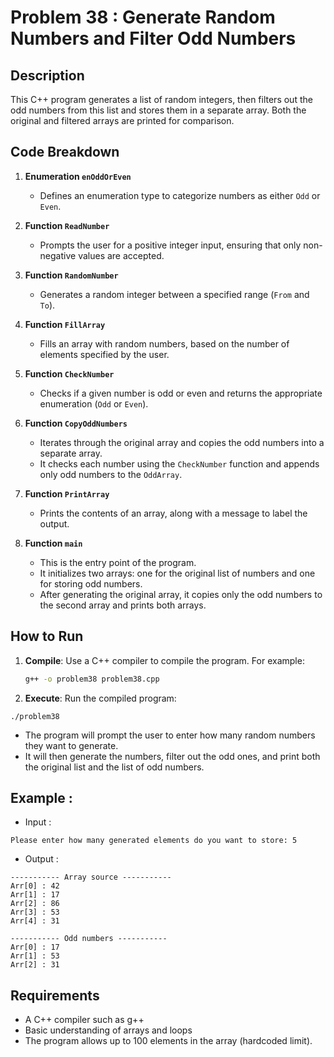 # Problem 38 : Generate Random Numbers and Filter Odd Numbers

## Description
This C++ program generates a list of random integers, then filters out the odd numbers from this list and stores them in a separate array. Both the original and filtered arrays are printed for comparison.

## Code Breakdown

1. **Enumeration `enOddOrEven`**
   - Defines an enumeration type to categorize numbers as either `Odd` or `Even`.

2. **Function `ReadNumber`**
   - Prompts the user for a positive integer input, ensuring that only non-negative values are accepted.

3. **Function `RandomNumber`**
   - Generates a random integer between a specified range (`From` and `To`).

4. **Function `FillArray`**
   - Fills an array with random numbers, based on the number of elements specified by the user.

5. **Function `CheckNumber`**
   - Checks if a given number is odd or even and returns the appropriate enumeration (`Odd` or `Even`).

6. **Function `CopyOddNumbers`**
   - Iterates through the original array and copies the odd numbers into a separate array.
   - It checks each number using the `CheckNumber` function and appends only odd numbers to the `OddArray`.

7. **Function `PrintArray`**
   - Prints the contents of an array, along with a message to label the output.

8. **Function `main`**
   - This is the entry point of the program.
   - It initializes two arrays: one for the original list of numbers and one for storing odd numbers.
   - After generating the original array, it copies only the odd numbers to the second array and prints both arrays.

## How to Run

1. **Compile**: Use a C++ compiler to compile the program. For example:
   ```bash
   g++ -o problem38 problem38.cpp
   ```

 2. **Execute**: Run the compiled program:
 ```
./problem38
 ```
* The program will prompt the user to enter how many random numbers they want to generate.
* It will then generate the numbers, filter out the odd ones, and print both the original list and the list of odd numbers.

## Example :
 - Input :
 ```
Please enter how many generated elements do you want to store: 5
 ```
 - Output :

```
----------- Array source -----------
Arr[0] : 42
Arr[1] : 17
Arr[2] : 86
Arr[3] : 53
Arr[4] : 31

----------- Odd numbers -----------
Arr[0] : 17
Arr[1] : 53
Arr[2] : 31

```
## Requirements
- A C++ compiler such as g++
- Basic understanding of arrays and loops
- The program allows up to 100 elements in the array (hardcoded limit).